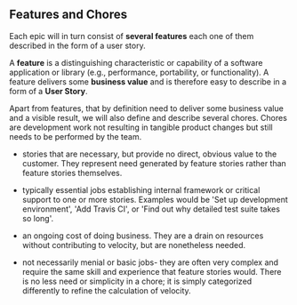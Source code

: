 ## Features and Chores

Each epic will in turn consist of **several features** each one of them described in the form of a user story.

A **feature** is a distinguishing characteristic or capability of a software application or library (e.g., performance, portability, or functionality). A feature delivers some **business value** and is therefore easy to describe in a form of a **User Story**. 

Apart from features, that by definition need to deliver some business value and a visible result, we will also define and describe several chores. Chores are development work not resulting in tangible product changes but still needs to be performed by the team.

* stories that are necessary, but provide no direct, obvious value to the customer. They represent need generated by feature stories rather than feature stories themselves.

* typically essential jobs establishing internal framework or critical support to one or more stories. Examples would be 'Set up development environment', 'Add Travis CI', or 'Find out why detailed test suite takes so long'.

* an ongoing cost of doing business. They are a drain on resources without contributing to velocity, but are nonetheless needed.

* not necessarily menial or basic jobs- they are often very complex and require the same skill and experience that feature stories would. There is no less need or simplicity in a chore; it is simply categorized differently to refine the calculation of velocity.
